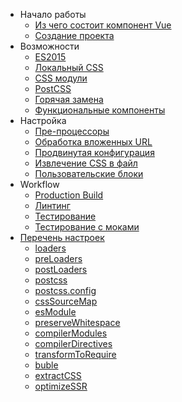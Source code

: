 - Начало работы
  - [Из чего состоит компонент Vue](start/spec.md)
  - [Создание проекта](start/setup.md)
- Возможности
  - [ES2015](features/es2015.md)
  - [Локальный CSS](features/scoped-css.md)
  - [CSS модули](features/css-modules.md)
  - [PostCSS](features/postcss.md)
  - [Горячая замена](features/hot-reload.md)
  - [Функциональные компоненты](features/functional.md)
- Настройка
  - [Пре-процессоры](configurations/pre-processors.md)
  - [Обработка вложенных URL](configurations/asset-url.md)
  - [Продвинутая конфигурация](configurations/advanced.md)
  - [Извлечение CSS в файл](configurations/extract-css.md)
  - [Пользовательские блоки](configurations/custom-blocks.md)
- Workflow
  - [Production Build](workflow/production.md)
  - [Линтинг](workflow/linting.md)
  - [Тестирование](workflow/testing.md)
  - [Тестирование с моками](workflow/testing-with-mocks.md)
- [Перечень настроек](options.md)
  - [loaders](options.md#loaders)
  - [preLoaders](options.md#preloaders)
  - [postLoaders](options.md#postloaders)
  - [postcss](options.md#postcss)
  - [postcss.config](options.md#postcssconfig)
  - [cssSourceMap](options.md#csssourcemap)
  - [esModule](options.md#esmodule)
  - [preserveWhitespace](options.md#preservewhitespace)
  - [compilerModules](options.md#compilermodules)
  - [compilerDirectives](options.md#compilerdirectives)
  - [transformToRequire](options.md#transformtorequire)
  - [buble](options.md#buble)
  - [extractCSS](options.md#extractcss)
  - [optimizeSSR](options.md#optimizessr)